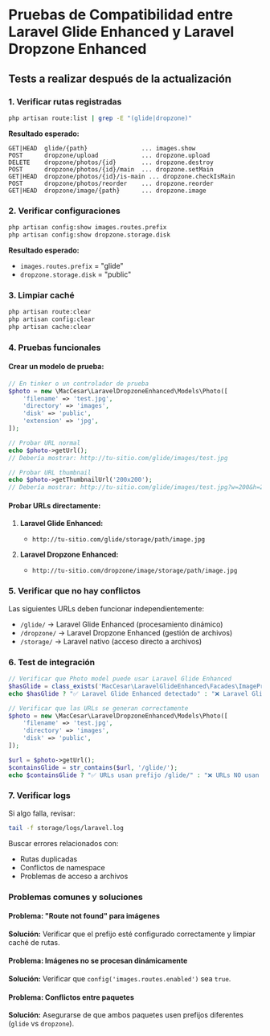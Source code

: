 # Pruebas de Compatibilidad entre Laravel Glide Enhanced y Laravel Dropzone Enhanced

## Tests a realizar después de la actualización

### 1. Verificar rutas registradas

```bash
php artisan route:list | grep -E "(glide|dropzone)"
```

**Resultado esperado:**
```
GET|HEAD  glide/{path}               ... images.show
POST      dropzone/upload            ... dropzone.upload
DELETE    dropzone/photos/{id}       ... dropzone.destroy
POST      dropzone/photos/{id}/main  ... dropzone.setMain
GET|HEAD  dropzone/photos/{id}/is-main ... dropzone.checkIsMain
POST      dropzone/photos/reorder    ... dropzone.reorder
GET|HEAD  dropzone/image/{path}      ... dropzone.image
```

### 2. Verificar configuraciones

```bash
php artisan config:show images.routes.prefix
php artisan config:show dropzone.storage.disk
```

**Resultado esperado:**
- `images.routes.prefix` = "glide"
- `dropzone.storage.disk` = "public"

### 3. Limpiar caché

```bash
php artisan route:clear
php artisan config:clear
php artisan cache:clear
```

### 4. Pruebas funcionales

#### Crear un modelo de prueba:

```php
// En tinker o un controlador de prueba
$photo = new \MacCesar\LaravelDropzoneEnhanced\Models\Photo([
    'filename' => 'test.jpg',
    'directory' => 'images',
    'disk' => 'public',
    'extension' => 'jpg',
]);

// Probar URL normal
echo $photo->getUrl();
// Debería mostrar: http://tu-sitio.com/glide/images/test.jpg

// Probar URL thumbnail
echo $photo->getThumbnailUrl('200x200');
// Debería mostrar: http://tu-sitio.com/glide/images/test.jpg?w=200&h=200&fit=crop&q=90
```

#### Probar URLs directamente:

1. **Laravel Glide Enhanced:**
   - `http://tu-sitio.com/glide/storage/path/image.jpg`

2. **Laravel Dropzone Enhanced:**
   - `http://tu-sitio.com/dropzone/image/storage/path/image.jpg`

### 5. Verificar que no hay conflictos

Las siguientes URLs deben funcionar independientemente:

- `/glide/` → Laravel Glide Enhanced (procesamiento dinámico)
- `/dropzone/` → Laravel Dropzone Enhanced (gestión de archivos)
- `/storage/` → Laravel nativo (acceso directo a archivos)

### 6. Test de integración

```php
// Verificar que Photo model puede usar Laravel Glide Enhanced
$hasGlide = class_exists('MacCesar\LaravelGlideEnhanced\Facades\ImageProcessor');
echo $hasGlide ? "✅ Laravel Glide Enhanced detectado" : "❌ Laravel Glide Enhanced NO detectado";

// Verificar que las URLs se generan correctamente
$photo = new \MacCesar\LaravelDropzoneEnhanced\Models\Photo([
    'filename' => 'test.jpg',
    'directory' => 'images',
    'disk' => 'public',
]);

$url = $photo->getUrl();
$containsGlide = str_contains($url, '/glide/');
echo $containsGlide ? "✅ URLs usan prefijo /glide/" : "❌ URLs NO usan prefijo /glide/";
```

### 7. Verificar logs

Si algo falla, revisar:

```bash
tail -f storage/logs/laravel.log
```

Buscar errores relacionados con:
- Rutas duplicadas
- Conflictos de namespace
- Problemas de acceso a archivos

### Problemas comunes y soluciones

#### Problema: "Route not found" para imágenes
**Solución:** Verificar que el prefijo esté configurado correctamente y limpiar caché de rutas.

#### Problema: Imágenes no se procesan dinámicamente
**Solución:** Verificar que `config('images.routes.enabled')` sea `true`.

#### Problema: Conflictos entre paquetes
**Solución:** Asegurarse de que ambos paquetes usen prefijos diferentes (`glide` vs `dropzone`).
